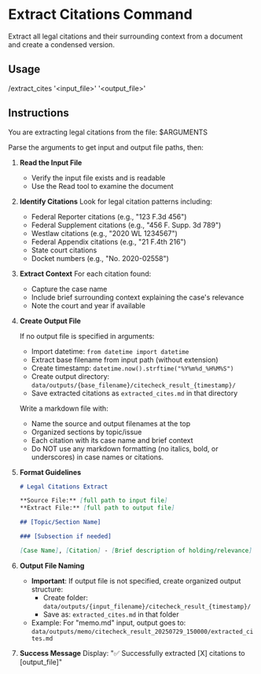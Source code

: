 # Extract Citations Command

Extract all legal citations and their surrounding context from a document and create a condensed version.

## Usage

/extract_cites '<input_file>' '<output_file>'

## Instructions

You are extracting legal citations from the file: $ARGUMENTS

Parse the arguments to get input and output file paths, then:

1. **Read the Input File**

   - Verify the input file exists and is readable
   - Use the Read tool to examine the document

2. **Identify Citations**
   Look for legal citation patterns including:

   - Federal Reporter citations (e.g., "123 F.3d 456")
   - Federal Supplement citations (e.g., "456 F. Supp. 3d 789")
   - Westlaw citations (e.g., "2020 WL 1234567")
   - Federal Appendix citations (e.g., "21 F.4th 216")
   - State court citations
   - Docket numbers (e.g., "No. 2020-02558")

3. **Extract Context**
   For each citation found:

   - Capture the case name
   - Include brief surrounding context explaining the case's relevance
   - Note the court and year if available

4. **Create Output File**

   If no output file is specified in arguments:

   - Import datetime: `from datetime import datetime`
   - Extract base filename from input path (without extension)
   - Create timestamp: `datetime.now().strftime("%Y%m%d_%H%M%S")`
   - Create output directory: `data/outputs/{base_filename}/citecheck_result_{timestamp}/`
   - Save extracted citations as `extracted_cites.md` in that directory

   Write a markdown file with:

   - Name the source and output filenames at the top
   - Organized sections by topic/issue
   - Each citation with its case name and brief context
   - Do NOT use any markdown formatting (no italics, bold, or underscores) in case names or citations.

5. **Format Guidelines**

   ```markdown
   # Legal Citations Extract

   **Source File:** [full path to input file]  
   **Extract File:** [full path to output file]

   ## [Topic/Section Name]

   ### [Subsection if needed]

   [Case Name], [Citation] - [Brief description of holding/relevance]
   ```

6. **Output File Naming**

   - **Important**: If output file is not specified, create organized output structure:
     - Create folder: `data/outputs/{input_filename}/citecheck_result_{timestamp}/`
     - Save as: `extracted_cites.md` in that folder
   - Example: For "memo.md" input, output goes to:
     `data/outputs/memo/citecheck_result_20250729_150000/extracted_cites.md`

7. **Success Message**
   Display: "✅ Successfully extracted [X] citations to [output_file]"
